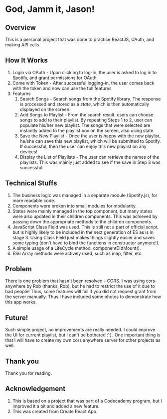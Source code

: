 # God, Jamm it, Jason!
## Overview
This is a personal project that was done to practice ReactJS, OAuth, and making API calls.

## How It Works
1. Login via OAuth - Upon clicking to log-in, the user is asked to log in to Spotify, and grant permissions for OAuth.
2. Come with Token - After successful logging-in, the user comes back with the token and now can use the full features
3. Features
   1. Search Songs - Search songs from the Spotify library. The response is processed and stored as a *state*, which is then automatically displayed on the screen.
   2. Add Songs to Playlist - From the search result, users can choose songs to add to their playlist. By repeating Steps 1 to 2, user can populate his/her new playlist. The songs that were selected are instantly added to the playlist box on the screen, also using state.
   3. Save the New Playlist - Once the user is happy with the new playlist, he/she can save this new playlist, which will be submitted to Spotify. If successful, then the user can enjoy this new playlist on any devices!
   4. Display the List of Playlists - The user can retrieve the names of the playlists. This was mainly just added to see if the save in Step 3 was successful.

## Technical Stuffs
1. The business logic was managed in a separate module (Spotify.js), for more readable code.
2. Components were broken into small modules for modularity.
3. States were mainly managed in the top component, but many states were also updated in their children components. This was achieved by passing down the appropriate methods to the children components.
4. JavaScript Class Field was used. This is still not a part of official script, but is highly likely to be included in the next generation of ES as is in stage 3. Using Class Field just makes things slightly easier and saves some typing (don't have to bind the functions in constructor anymore!).
5. A simple usage of a LifeCycle method, componentDidMount().
6. ES6 Array methods were actively used, such as map, filter, etc.

## Problem
There is one problem that hasn't been resolved - CORS. I was using cors-anywhere by Rob (thanks, Rob), but he had to restrict the use of it due to bad people! Thus, some features will fail if you did not request grant from the server manually. Thus I have included some photos to demonstrate how this app works.

## Future!
Such simple project, no improvements are really needed. I could improve the UI for current playlist, but I can't be bothered :'( . One important thing is that I will have to create my own cors anywhere server for other projects as well.

## Thank you
Thank you for reading.

## Acknowledgement
1. This is based on a project that was part of a Codecademy program, but I improved it a bit and added a new feature.
2. This was created from Create React App.
